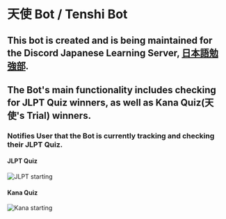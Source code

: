 # 天使 Bot / Tenshi Bot

## This bot is created and is being maintained for the Discord Japanese Learning Server, [日本語勉強部](https://discord.gg/studyjapanese).
## The Bot's main functionality includes checking for JLPT Quiz winners, as well as Kana Quiz(天使's Trial) winners.

### Notifies User that the Bot is currently tracking and checking their JLPT Quiz.
#### JLPT Quiz
![JLPT starting](https://user-images.githubusercontent.com/82250357/128600274-5178f244-2b38-4e6e-b24b-c9b9ead80092.gif)

#### Kana Quiz
![Kana starting](https://user-images.githubusercontent.com/82250357/128600376-228d9f65-d6ce-4281-bef7-f828eeead0c3.gif)





